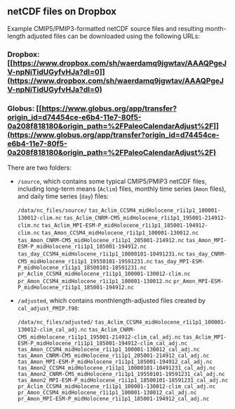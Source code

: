 ## netCDF files on Dropbox ##

Example CMIP5/PMIP3-formatted netCDF source files and resulting month-length adjusted files can be downloaded using the following URLs:

### Dropbox:  [[https://www.dropbox.com/sh/waerdamq9jgwtav/AAAQPgeJV-npNiTidUGyfvHJa?dl=0]](https://www.dropbox.com/sh/waerdamq9jgwtav/AAAQPgeJV-npNiTidUGyfvHJa?dl=0) ###


### Globus:  [[https://www.globus.org/app/transfer?origin_id=d74454ce-e6b4-11e7-80f5-0a208f818180&origin_path=%2FPaleoCalendarAdjust%2F]](https://www.globus.org/app/transfer?origin_id=d74454ce-e6b4-11e7-80f5-0a208f818180&origin_path=%2FPaleoCalendarAdjust%2F) ###


There are two folders:  
- `/source`, which contains some typical CMIP5/PMIP3 netCDF files, including long-term means (`Aclim`) files, monthly time series (`Amon` files), and daily time series (`day`) files:
	
	`/data/nc_files/source/`
		`tas_Aclim_CCSM4_midHolocene_r1i1p1_100001-130012-clim.nc`
		`tas_Aclim_CNRM-CM5_midHolocene_r1i1p1_195001-214912-clim.nc`
		`tas_Aclim_MPI-ESM-P_midHolocene_r1i1p1_185001-194912-clim.nc`
		`tas_Amon_CCSM4_midHolocene_r1i1p1_100001-130012.nc`
		`tas_Amon_CNRM-CM5_midHolocene_r1i1p1_205001-214912.nc`
		`tas_Amon_MPI-ESM-P_midHolocene_r1i1p1_185001-194912.nc`
		`tas_day_CCSM4_midHolocene_r1i1p1_10000101-10491231.nc`
		`tas_day_CNRM-CM5_midHolocene_r1i1p1_19550101-19591231.nc`
		`tas_day_MPI-ESM-P_midHolocene_r1i1p1_18500101-18591231.nc`
		`pr_Aclim_CCSM4_midHolocene_r1i1p1_100001-130012-clim.nc`
		`pr_Amon_CCSM4_midHolocene_r1i1p1_100001-130012.nc`
		`pr_Amon_MPI-ESM-P_midHolocene_r1i1p1_185001-194912.nc`

- `/adjusted`, which contains monthlength-adjusted files created by `cal_adjust_PMIP.f90`:

	`/data/nc_files/adjusted/`
		`tas_Aclim_CCSM4_midHolocene_r1i1p1_100001-130012-clim_cal_adj.nc`
		`tas_Aclim_CNRM-CM5_midHolocene_r1i1p1_195001-214912-clim_cal_adj.nc`
		`tas_Aclim_MPI-ESM-P_midHolocene_r1i1p1_185001-194912-clim_cal_adj.nc`
		`tas_Amon_CCSM4_midHolocene_r1i1p1_100001-130012_cal_adj.nc`
		`tas_Amon_CNRM-CM5_midHolocene_r1i1p1_205001-214912_cal_adj.nc`
		`tas_Amon_MPI-ESM-P_midHolocene_r1i1p1_185001-194912_cal_adj.nc`
		`tas_Amon2_CCSM4_midHolocene_r1i1p1_10000101-10491231_cal_adj.nc`
		`tas_Amon2_CNRM-CM5_midHolocene_r1i1p1_19550101-19591231_cal_adj.nc`
		`tas_Amon2_MPI-ESM-P_midHolocene_r1i1p1_18500101-18591231_cal_adj.nc`
		`pr_Aclim_CCSM4_midHolocene_r1i1p1_100001-130012-clim_cal_adj.nc`
		`pr_Amon_CCSM4_midHolocene_r1i1p1_100001-130012_cal_adj.nc`
		`pr_Amon_MPI-ESM-P_midHolocene_r1i1p1_185001-194912_cal_adj.nc`


